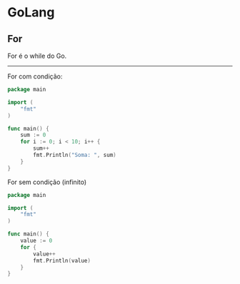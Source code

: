 # GoLang

## For

For é o while do Go.

---

For com condição:
```go 
package main

import (
    "fmt"
)

func main() {
    sum := 0
	for i := 0; i < 10; i++ {
		sum++
		fmt.Println("Soma: ", sum)
	}
}
```

For sem condição (infinito)
```go
package main

import (
    "fmt"
)

func main() {
    value := 0
	for {
		value++
		fmt.Println(value)
	}
}
```